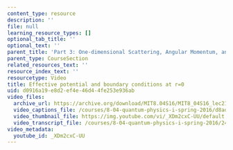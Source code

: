 ```yaml
---
content_type: resource
description: ''
file: null
learning_resource_types: []
optional_tab_title: ''
optional_text: ''
parent_title: 'Part 3: One-dimensional Scattering, Angular Momentum, and Central Potentials'
parent_type: CourseSection
related_resources_text: ''
resource_index_text: ''
resourcetype: Video
title: Effective potential and boundary conditions at r=0
uid: d0916a19-e8d2-ef4e-46d4-4fe253e936ab
video_files:
  archive_url: https://archive.org/download/MIT8.04S16/MIT8_04S16_lec21_s3_300k.mp4
  video_captions_file: /courses/8-04-quantum-physics-i-spring-2016/d8ad9b9577125d968346d8d4a56f71ea_XDm2cxC-UU.vtt
  video_thumbnail_file: https://img.youtube.com/vi/_XDm2cxC-UU/default.jpg
  video_transcript_file: /courses/8-04-quantum-physics-i-spring-2016/24f5ce761b2d78b0a3edcf077998bdd5_XDm2cxC-UU.pdf
video_metadata:
  youtube_id: _XDm2cxC-UU
---
```

